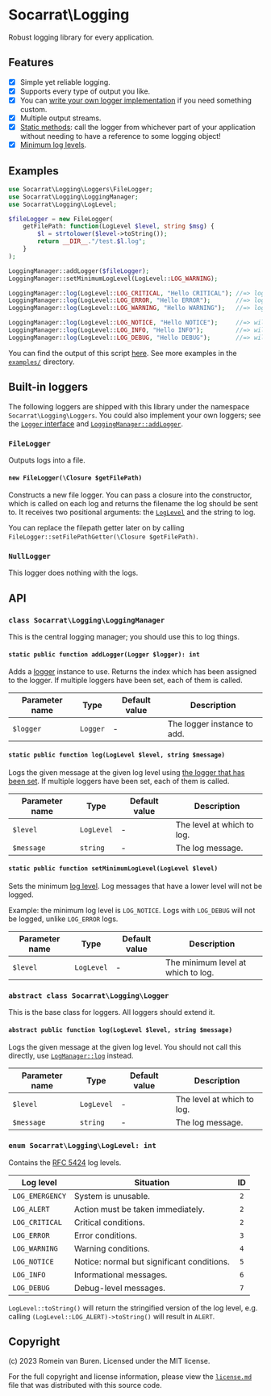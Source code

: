 # Socarrat\Logging

Robust logging library for every application.

## Features

- [x] Simple yet reliable logging.
- [x] Supports every type of output you like.
- [x] You can [write your own logger implementation](#abstract-class-socarratlogginglogger) if you need something custom.
- [x] Multiple output streams.
- [x] [Static methods](#static-public-function-logloglevel-level-string-message): call the logger from whichever part of your application without needing to have a reference to some logging object!
- [x] [Minimum log levels](#static-public-function-setminimumloglevelloglevel-level).

## Examples

```php
use Socarrat\Logging\Loggers\FileLogger;
use Socarrat\Logging\LoggingManager;
use Socarrat\Logging\LogLevel;

$fileLogger = new FileLogger(
	getFilePath: function(LogLevel $level, string $msg) {
		$l = strtolower($level->toString());
		return __DIR__."/test.$l.log";
	}
);

LoggingManager::addLogger($fileLogger);
LoggingManager::setMinimumLogLevel(LogLevel::LOG_WARNING);

LoggingManager::log(LogLevel::LOG_CRITICAL, "Hello CRITICAL"); //=> logs to test.critical.log
LoggingManager::log(LogLevel::LOG_ERROR, "Hello ERROR");       //=> logs to test.debug.log
LoggingManager::log(LogLevel::LOG_WARNING, "Hello WARNING");   //=> logs to test.warning.log

LoggingManager::log(LogLevel::LOG_NOTICE, "Hello NOTICE");     //=> will not be logged due to minimum log level log
LoggingManager::log(LogLevel::LOG_INFO, "Hello INFO");         //=> will not be logged
LoggingManager::log(LogLevel::LOG_DEBUG, "Hello DEBUG");       //=> will not be logged

```

You can find the output of this script [here](./examples/filelogger/). See more examples in the [`examples/`](./examples/) directory.

## Built-in loggers

The following loggers are shipped with this library under the namespace `Socarrat\Logging\Loggers`. You could also implement your own loggers; see the [`Logger` interface](#abstract-class-socarratlogginglogger) and [`LoggingManager::addLogger`](#static-public-function-addloggerlogger-logger-int).

### `FileLogger`

Outputs logs into a file.

#### `new FileLogger(\Closure $getFilePath)`

Constructs a new file logger. You can pass a closure into the constructor, which is called on each log and returns the filename the log should be sent to. It receives two positional arguments: the [`LogLevel`](#enum-socarratloggingloglevel-int) and the string to log.

You can replace the filepath getter later on by calling `FileLogger::setFilePathGetter(\Closure $getFilePath)`.

### `NullLogger`

This logger does nothing with the logs.

## API

### `class Socarrat\Logging\LoggingManager`

This is the central logging manager; you should use this to log things.

#### `static public function addLogger(Logger $logger): int`

Adds a [logger](#abstract-class-socarratlogginglogger) instance to use. Returns the index which has been assigned to the logger. If multiple loggers have been set, each of them is called.

| Parameter name | Type     | Default value | Description                 |
|----------------|----------|---------------|-----------------------------|
| `$logger`      | `Logger` | -             | The logger instance to add. |

#### `static public function log(LogLevel $level, string $message)`

Logs the given message at the given log level using [the logger that has been set](#static-public-function-addloggerlogger-logger-int). If multiple loggers have been set, each of them is called.

| Parameter name | Type       | Default value | Description                |
|----------------|------------|---------------|----------------------------|
| `$level`       | `LogLevel` | -             | The level at which to log. |
| `$message`     | `string`   | -             | The log message.           |

#### `static public function setMinimumLogLevel(LogLevel $level)`

Sets the minimum [log level](#enum-socarratloggingloglevel-int). Log messages that have a lower level will not be logged.

Example: the minimum log level is `LOG_NOTICE`. Logs with `LOG_DEBUG` will not be logged, unlike `LOG_ERROR` logs.

| Parameter name | Type       | Default value | Description                        |
|----------------|------------|---------------|------------------------------------|
| `$level`       | `LogLevel` | -             | The minimum level at which to log. |

### `abstract class Socarrat\Logging\Logger`

This is the base class for loggers. All loggers should extend it.

#### `abstract public function log(LogLevel $level, string $message)`

Logs the given message at the given log level. You should not call this directly, use [`LogManager::log`](#static-public-function-logloglevel-level-string-message) instead.

| Parameter name | Type       | Default value | Description                |
|----------------|------------|---------------|----------------------------|
| `$level`       | `LogLevel` | -             | The level at which to log. |
| `$message`     | `string`   | -             | The log message.           |

### `enum Socarrat\Logging\LogLevel: int`

Contains the [RFC 5424](https://datatracker.ietf.org/doc/html/rfc5424) log levels.

| Log level       | Situation                                  | ID  |
|-----------------|--------------------------------------------|:---:|
| `LOG_EMERGENCY` | System is unusable.                        | `2` |
| `LOG_ALERT`     | Action must be taken immediately.          | `2` |
| `LOG_CRITICAL`  | Critical conditions.                       | `2` |
| `LOG_ERROR`     | Error conditions.                          | `3` |
| `LOG_WARNING`   | Warning conditions.                        | `4` |
| `LOG_NOTICE`    | Notice: normal but significant conditions. | `5` |
| `LOG_INFO`      | Informational messages.                    | `6` |
| `LOG_DEBUG`     | Debug-level messages.                      | `7` |

`LogLevel::toString()` will return the stringified version of the log level, e.g. calling `(LogLevel::LOG_ALERT)->toString()` will result in `ALERT`.

## Copyright

(c) 2023 Romein van Buren. Licensed under the MIT license.

For the full copyright and license information, please view the [`license.md`](./license.md) file that was distributed with this source code.
